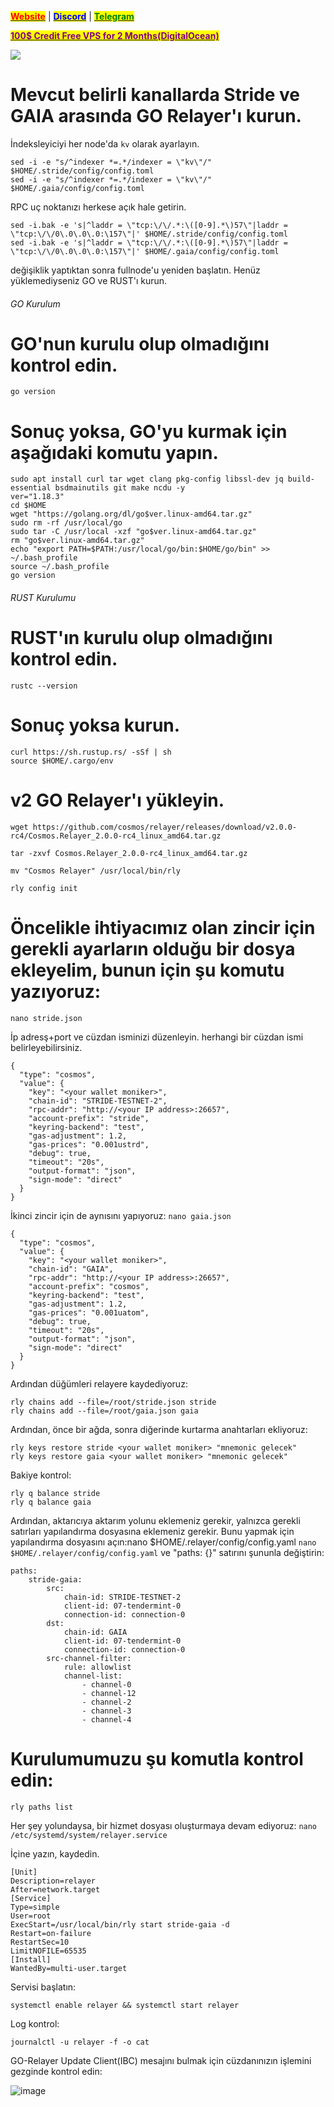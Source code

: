 
[<mark style="color:red;">**Website**</mark>](https://nodeist.net/) | [<mark style="color:blue;">**Discord**</mark>](https://discord.gg/ypx7mJ6Zzb) | [<mark style="color:green;">**Telegram**</mark>](https://t.me/noodeist)

[<mark style="color:purple;">**100$ Credit Free VPS for 2 Months(DigitalOcean)**</mark>](https://www.digitalocean.com/?refcode=410c988c8b3e\&utm\_campaign=Referral\_Invite\&utm\_medium=Referral\_Program\&utm\_source=badge)

![](https://i.hizliresim.com/qa5txaz.png)

# Mevcut belirli kanallarda Stride ve GAIA arasında GO Relayer'ı kurun.

İndeksleyiciyi her node'da `kv` olarak ayarlayın.
```
sed -i -e "s/^indexer *=.*/indexer = \"kv\"/" $HOME/.stride/config/config.toml
sed -i -e "s/^indexer *=.*/indexer = \"kv\"/" $HOME/.gaia/config/config.toml  
```            
            
 RPC uç noktanızı herkese açık hale getirin.
```
sed -i.bak -e 's|^laddr = \"tcp:\/\/.*:\([0-9].*\)57\"|laddr = \"tcp:\/\/0\.0\.0\.0:\157\"|' $HOME/.stride/config/config.toml  
sed -i.bak -e 's|^laddr = \"tcp:\/\/.*:\([0-9].*\)57\"|laddr = \"tcp:\/\/0\.0\.0\.0:\157\"|' $HOME/.gaia/config/config.toml  
```            
                
değişiklik yaptıktan sonra fullnode'u yeniden başlatın.
Henüz yüklemediyseniz GO ve RUST'ı kurun.
    
###### GO Kurulum
# GO'nun kurulu olup olmadığını kontrol edin.
```
go version
```       

# Sonuç yoksa, GO'yu kurmak için aşağıdaki komutu yapın.
```
sudo apt install curl tar wget clang pkg-config libssl-dev jq build-essential bsdmainutils git make ncdu -y
ver="1.18.3"
cd $HOME
wget "https://golang.org/dl/go$ver.linux-amd64.tar.gz"
sudo rm -rf /usr/local/go
sudo tar -C /usr/local -xzf "go$ver.linux-amd64.tar.gz"
rm "go$ver.linux-amd64.tar.gz"
echo "export PATH=$PATH:/usr/local/go/bin:$HOME/go/bin" >> ~/.bash_profile
source ~/.bash_profile
go version
```

###### RUST Kurulumu
# RUST'ın kurulu olup olmadığını kontrol edin.
```
rustc --version
```            

# Sonuç yoksa kurun.
```
curl https://sh.rustup.rs/ -sSf | sh
source $HOME/.cargo/env
```

# v2 GO Relayer'ı yükleyin.
```
wget https://github.com/cosmos/relayer/releases/download/v2.0.0-rc4/Cosmos.Relayer_2.0.0-rc4_linux_amd64.tar.gz

tar -zxvf Cosmos.Relayer_2.0.0-rc4_linux_amd64.tar.gz

mv "Cosmos Relayer" /usr/local/bin/rly

rly config init
```

# Öncelikle ihtiyacımız olan zincir için gerekli ayarların olduğu bir dosya ekleyelim, bunun için şu komutu yazıyoruz:
`nano stride.json` 

İp adresş+port ve cüzdan isminizi düzenleyin. herhangi bir cüzdan ismi belirleyebilirsiniz.
```
{
  "type": "cosmos",
  "value": {
    "key": "<your wallet moniker>",
    "chain-id": "STRIDE-TESTNET-2",
    "rpc-addr": "http://<your IP address>:26657",
    "account-prefix": "stride",
    "keyring-backend": "test",
    "gas-adjustment": 1.2,
    "gas-prices": "0.001ustrd",
    "debug": true,
    "timeout": "20s",
    "output-format": "json",
    "sign-mode": "direct"
  }
}
```

İkinci zincir için de aynısını yapıyoruz:
`nano gaia.json`

```
{
  "type": "cosmos",
  "value": {
    "key": "<your wallet moniker>",
    "chain-id": "GAIA",
    "rpc-addr": "http://<your IP address>:26657",
    "account-prefix": "cosmos",
    "keyring-backend": "test",
    "gas-adjustment": 1.2,
    "gas-prices": "0.001uatom",
    "debug": true,
    "timeout": "20s",
    "output-format": "json",
    "sign-mode": "direct"
  }
}
```

Ardından düğümleri relayere kaydediyoruz:
```
rly chains add --file=/root/stride.json stride
rly chains add --file=/root/gaia.json gaia
```


Ardından, önce bir ağda, sonra diğerinde kurtarma anahtarları ekliyoruz:
```
rly keys restore stride <your wallet moniker> "mnemonic gelecek"
rly keys restore gaia <your wallet moniker> "mnemonic gelecek"
```

Bakiye kontrol: 
```
rly q balance stride
rly q balance gaia
````

Ardından, aktarıcıya aktarım yolunu eklemeniz gerekir, yalnızca gerekli satırları yapılandırma dosyasına eklemeniz gerekir. Bunu yapmak için yapılandırma dosyasını açın:nano $HOME/.relayer/config/config.yaml
`nano $HOME/.relayer/config/config.yaml` ve "paths: {}" satırını şununla değiştirin:

```
paths:
    stride-gaia:
        src:
            chain-id: STRIDE-TESTNET-2
            client-id: 07-tendermint-0
            connection-id: connection-0
        dst:
            chain-id: GAIA
            client-id: 07-tendermint-0
            connection-id: connection-0
        src-channel-filter:
            rule: allowlist
            channel-list:
                - channel-0
                - channel-12
                - channel-2
                - channel-3
                - channel-4

```

# Kurulumumuzu şu komutla kontrol edin:
```
rly paths list
```

Her şey yolundaysa, bir hizmet dosyası oluşturmaya devam ediyoruz:
`nano /etc/systemd/system/relayer.service`

İçine yazın, kaydedin.

```
[Unit]
Description=relayer
After=network.target
[Service]
Type=simple
User=root
ExecStart=/usr/local/bin/rly start stride-gaia -d
Restart=on-failure
RestartSec=10
LimitNOFILE=65535
[Install]
WantedBy=multi-user.target
```

Servisi başlatın:
```
systemctl enable relayer && systemctl start relayer
```

Log kontrol:
```
journalctl -u relayer -f -o cat
```

GO-Relayer Update Client(IBC) mesajını bulmak için cüzdanınızın işlemini gezginde kontrol edin:

![image](https://i.hizliresim.com/svuxkem.png)
